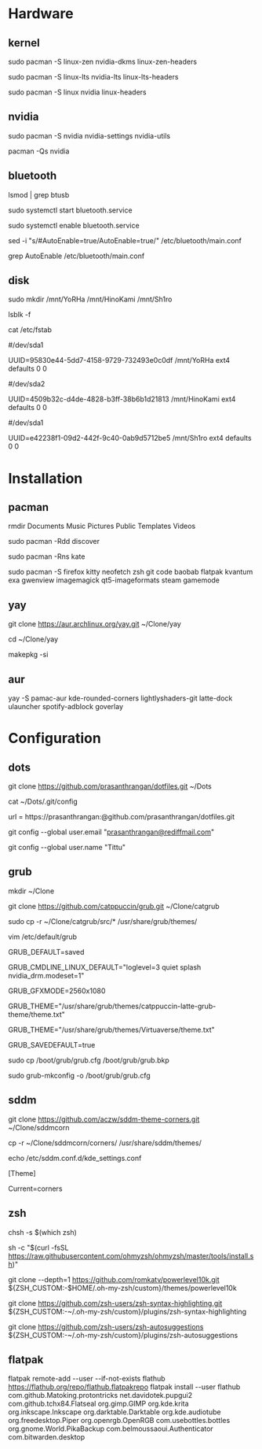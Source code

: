 # Hardware


## kernel

sudo pacman -S linux-zen nvidia-dkms linux-zen-headers

sudo pacman -S linux-lts nvidia-lts linux-lts-headers

sudo pacman -S linux nvidia linux-headers



## nvidia

sudo pacman -S nvidia nvidia-settings nvidia-utils

pacman -Qs nvidia



## bluetooth

lsmod | grep btusb

sudo systemctl start bluetooth.service

sudo systemctl enable bluetooth.service

sed -i "s/#AutoEnable=true/AutoEnable=true/" /etc/bluetooth/main.conf

grep AutoEnable /etc/bluetooth/main.conf



## disk

sudo mkdir /mnt/YoRHa /mnt/HinoKami /mnt/Sh1ro

lsblk -f

cat /etc/fstab

 #/dev/sda1

UUID=95830e44-5dd7-4158-9729-732493e0c0df   /mnt/YoRHa        ext4        defaults    0  0

 #/dev/sda2

UUID=4509b32c-d4de-4828-b3ff-38b6b1d21813   /mnt/HinoKami     ext4        defaults    0  0

 #/dev/sda1

UUID=e42238f1-09d2-442f-9c40-0ab9d5712be5   /mnt/Sh1ro        ext4        defaults    0  0



# Installation


## pacman

rmdir Documents Music Pictures Public Templates Videos

sudo pacman -Rdd discover

sudo pacman -Rns kate

sudo pacman -S firefox kitty neofetch zsh git code baobab flatpak kvantum exa gwenview imagemagick qt5-imageformats steam gamemode


## yay

git clone https://aur.archlinux.org/yay.git ~/Clone/yay

cd ~/Clone/yay

makepkg -si


## aur

yay -S pamac-aur kde-rounded-corners lightlyshaders-git latte-dock ulauncher spotify-adblock goverlay



# Configuration


## dots

git clone https://github.com/prasanthrangan/dotfiles.git ~/Dots

cat ~/Dots/.git/config

url = https://prasanthrangan:<token>@github.com/prasanthrangan/dotfiles.git

git config --global user.email "prasanthrangan@rediffmail.com"

git config --global user.name "Tittu"


## grub

mkdir ~/Clone

git clone https://github.com/catppuccin/grub.git ~/Clone/catgrub

sudo cp -r ~/Clone/catgrub/src/* /usr/share/grub/themes/

vim /etc/default/grub

GRUB_DEFAULT=saved

GRUB_CMDLINE_LINUX_DEFAULT="loglevel=3 quiet splash nvidia_drm.modeset=1"

GRUB_GFXMODE=2560x1080

GRUB_THEME="/usr/share/grub/themes/catppuccin-latte-grub-theme/theme.txt"

GRUB_THEME="/usr/share/grub/themes/Virtuaverse/theme.txt"

GRUB_SAVEDEFAULT=true

sudo cp /boot/grub/grub.cfg /boot/grub/grub.bkp

sudo grub-mkconfig -o /boot/grub/grub.cfg


## sddm

git clone https://github.com/aczw/sddm-theme-corners.git ~/Clone/sddmcorn

cp -r ~/Clone/sddmcorn/corners/ /usr/share/sddm/themes/

echo /etc/sddm.conf.d/kde_settings.conf

[Theme]

Current=corners


## zsh

chsh -s $(which zsh)

sh -c "$(curl -fsSL https://raw.githubusercontent.com/ohmyzsh/ohmyzsh/master/tools/install.sh)"

git clone --depth=1 https://github.com/romkatv/powerlevel10k.git ${ZSH_CUSTOM:-$HOME/.oh-my-zsh/custom}/themes/powerlevel10k

git clone https://github.com/zsh-users/zsh-syntax-highlighting.git ${ZSH_CUSTOM:-~/.oh-my-zsh/custom}/plugins/zsh-syntax-highlighting

git clone https://github.com/zsh-users/zsh-autosuggestions ${ZSH_CUSTOM:-~/.oh-my-zsh/custom}/plugins/zsh-autosuggestions


## flatpak

flatpak remote-add --user --if-not-exists flathub https://flathub.org/repo/flathub.flatpakrepo
flatpak install --user flathub 
com.github.Matoking.protontricks
net.davidotek.pupgui2
com.github.tchx84.Flatseal
org.gimp.GIMP
org.kde.krita
org.inkscape.Inkscape
org.darktable.Darktable
org.kde.audiotube
org.freedesktop.Piper
org.openrgb.OpenRGB
com.usebottles.bottles
org.gnome.World.PikaBackup
com.belmoussaoui.Authenticator
com.bitwarden.desktop

